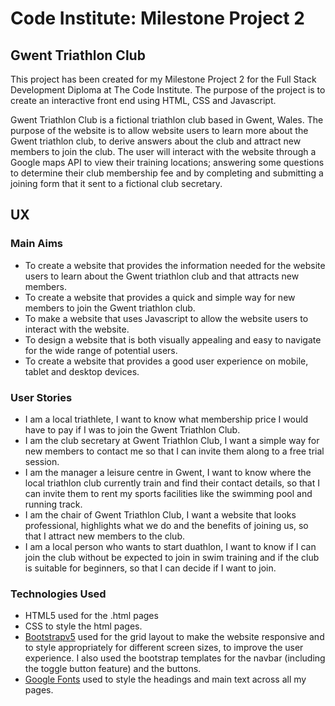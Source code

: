 # **Code Institute: Milestone Project 2**

## **Gwent Triathlon Club**

This project has been created for my Milestone Project 2 for the Full Stack Development Diploma at The Code Institute. The purpose of the project is to create an interactive front end using HTML, CSS and Javascript.

Gwent Triathlon Club is a fictional triathlon club based in Gwent, Wales. The purpose of the website is to allow website users to learn more about the Gwent triathlon club, to derive answers about the club and attract new members to join the club. The user will interact with the website through a Google maps API to view their training locations; answering some questions to determine their club membership fee and by completing and submitting a joining form that it sent to a fictional club secretary.

## **UX**

### **Main Aims**
* To create a website that provides the information needed for the website users to learn about the Gwent triathlon club and that attracts new members.
* To create a website that provides a quick and simple way for new members to join the Gwent triathlon club.
* To make a website that uses Javascript to allow the website users to interact with the website.
* To design a website that is both visually appealing and easy to navigate for the wide range of potential users.
* To create a website that provides a good user experience on mobile, tablet and desktop devices.

### **User Stories**
* I am a local triathlete, I want to know what membership price I would have to pay if I was to join the Gwent Triathlon Club.
* I am the club secretary at Gwent Triathlon Club, I want a simple way for new members to contact me so that I can invite them along to a free trial session.
* I am the manager a leisure centre in Gwent, I want to know where the local triathlon club currently train and find their contact details, so that I can invite them to rent my sports facilities like the swimming pool and running track.
* I am the chair of Gwent Triathlon Club, I want a website that looks professional, highlights what we do and the benefits of joining us, so that I attract new members to the club.
* I am a local person who wants to start duathlon, I want to know if I can join the club without be expected to join in swim training and if the club is suitable for beginners, so that I can decide if I want to join.


### **Technologies Used**
* HTML5 used for the .html pages
* CSS to style the html pages.
* [Bootstrapv5](https://getbootstrap.com/docs/5.0/getting-started/introduction/) used for the grid layout to make the website responsive and to style appropriately for different screen sizes, to improve the user experience. I also used the bootstrap templates for the navbar (including the toggle button feature) and the buttons.
* [Google Fonts](https://fonts.google.com/) used to style the headings and main text across all my pages.